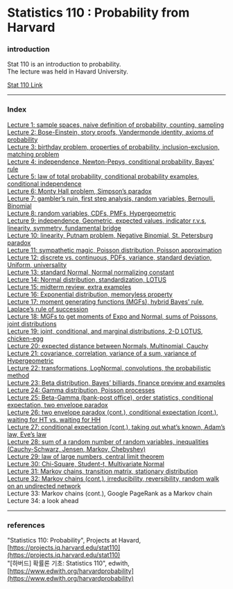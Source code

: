 # Statistics 110 : Probability from Harvard

### introduction  
  
Stat 110 is an introduction to probability.  
The lecture was held in Havard University.  
  
[Stat 110 Link](https://projects.iq.harvard.edu/stat110)  
  
---
  
### Index  
[Lecture 1: sample spaces, naive definition of probability, counting, sampling](https://github.com/momentum1993/Data_science_from_scratch/blob/master/Harvard_Statistics_110_Probability/Chap1.%20Probabability%20and%20Counting.ipynb)  
[Lecture 2: Bose-Einstein, story proofs, Vandermonde identity, axioms of probability](https://github.com/momentum1993/Data_science_from_scratch/blob/master/Harvard_Statistics_110_Probability/Chap2.%20Story%20Proofs%2C%20Axioms%20of%20Probability.ipynb)  
[Lecture 3: birthday problem, properties of probability, inclusion-exclusion, matching problem](https://github.com/momentum1993/Data_science_from_scratch/blob/master/Harvard_Statistics_110_Probability/Chap3.%20Birthday%20Problem%2C%20Properties%20of%20Probability.ipynb)  
[Lecture 4: independence, Newton-Pepys, conditional probability, Bayes’ rule](https://github.com/momentum1993/Data_science_from_scratch/blob/master/Harvard_Statistics_110_Probability/Chap4.%20Conditional%20Probability.ipynb)  
[Lecture 5: law of total probability, conditional probability examples, conditional independence](https://github.com/momentum1993/Data_science_from_scratch/blob/master/Harvard_Statistics_110_Probability/Chap5.%20Conditioning%20Continued%2C%20Law%20of%20Total%20Probability.ipynb)  
[Lecture 6: Monty Hall problem, Simpson’s paradox](https://github.com/momentum1993/Data_science_from_scratch/blob/master/Harvard_Statistics_110_Probability/Chap6.%20Monty%20Hall%2C%20Simpson's%20Paradox.ipynb)  
[Lecture 7: gambler’s ruin, first step analysis, random variables, Bernoulli, Binomial](https://github.com/momentum1993/Data_science_from_scratch/blob/master/Harvard_Statistics_110_Probability/Chap7.%20Gambler's%20Ruin%20and%20Random%20Variables.ipynb)  
[Lecture 8: random variables, CDFs, PMFs, Hypergeometric](https://github.com/momentum1993/Data_science_from_scratch/blob/master/Harvard_Statistics_110_Probability/Chap8.%20Random%20Variables%20and%20Their%20Distributions.ipynb)  
[Lecture 9: independence, Geometric, expected values, indicator r.v.s, linearity, symmetry, fundamental bridge](https://github.com/momentum1993/Data_science_from_scratch/blob/master/Harvard_Statistics_110_Probability/Chap9.%20Expectation%2C%20Indicator%20Random%20Variables%2C%20Linearity.ipynb)  
[Lecture 10: linearity, Putnam problem, Negative Binomial, St. Petersburg paradox](https://github.com/momentum1993/Data_science_from_scratch/blob/master/Harvard_Statistics_110_Probability/Chap10.%20Expectation%20Continued.ipynb)  
[Lecture 11: sympathetic magic, Poisson distribution, Poisson approximation](https://github.com/momentum1993/Data_science_from_scratch/blob/master/Harvard_Statistics_110_Probability/Chap11.%20The%20Poisson%20distribution.ipynb)  
[Lecture 12: discrete vs. continuous, PDFs, variance, standard deviation, Uniform, universality](https://github.com/momentum1993/Data_science_from_scratch/blob/master/Harvard_Statistics_110_Probability/Chap12.%20Discrete%20vs.%20Continuous%2C%20the%20Uniform.ipynb)  
[Lecture 13: standard Normal, Normal normalizing constant](https://github.com/momentum1993/Data_science_from_scratch/blob/master/Harvard_Statistics_110_Probability/Chap13.%20Normal%20Distribution.ipynb)  
[Lecture 14: Normal distribution, standardization, LOTUS](https://github.com/momentum1993/Data_science_from_scratch/blob/master/Harvard_Statistics_110_Probability/Chap14.%20Location%2C%20Scale%2C%20and%20LOTUS.ipynb)  
[Lecture 15: midterm review, extra examples](https://github.com/momentum1993/Data_science_from_scratch/blob/master/Harvard_Statistics_110_Probability/Chap15.%20Midterm%20Review.ipynb)  
[Lecture 16: Exponential distribution, memoryless property](https://github.com/momentum1993/Data_science_from_scratch/blob/master/Harvard_Statistics_110_Probability/Chap16.%20Exponential%20Distribution.ipynb)   
[Lecture 17: moment generating functions (MGFs), hybrid Bayes’ rule, Laplace’s rule of succession](https://github.com/momentum1993/Data_science_from_scratch/blob/master/Harvard_Statistics_110_Probability/Chap17.%20Moment%20Generating%20Functions.ipynb)  
[Lecture 18: MGFs to get moments of Expo and Normal, sums of Poissons, joint distributions](https://github.com/momentum1993/Data_science_from_scratch/blob/master/Harvard_Statistics_110_Probability/Chap18.%20MGFs%20Continued.ipynb)  
[Lecture 19: joint, conditional, and marginal distributions, 2-D LOTUS, chicken-egg](https://github.com/momentum1993/Data_science_from_scratch/blob/master/Harvard_Statistics_110_Probability/Chap19.%20Joint%2C%20Conditional%2C%20and%20Marginal%20Distributions.ipynb)  
[Lecture 20: expected distance between Normals, Multinomial, Cauchy](https://github.com/momentum1993/Data_science_from_scratch/blob/master/Harvard_Statistics_110_Probability/Chap20.%20Multinomial%20and%20Cauchy.ipynb)  
[Lecture 21: covariance, correlation, variance of a sum, variance of Hypergeometric](https://github.com/momentum1993/Data_science_from_scratch/blob/master/Harvard_Statistics_110_Probability/Chap21.%20Covariance%20and%20Correlation.ipynb)  
[Lecture 22: transformations, LogNormal, convolutions, the probabilistic method](https://github.com/momentum1993/Data_science_from_scratch/blob/master/Harvard_Statistics_110_Probability/Chap22.%20Transformations%20and%20Convolutions.ipynb)  
[Lecture 23: Beta distribution, Bayes’ billiards, finance preview and examples](https://github.com/momentum1993/Data_science_from_scratch/blob/master/Harvard_Statistics_110_Probability/Chap23.%20Beta%20distribution.ipynb)  
[Lecture 24: Gamma distribution, Poisson processes](https://github.com/momentum1993/Data_science_from_scratch/blob/master/Harvard_Statistics_110_Probability/Chap24.%20Gamma%20distribution%20and%20Poisson%20process.ipynb)  
[Lecture 25: Beta-Gamma (bank-post office), order statistics, conditional expectation, two envelope paradox](https://github.com/momentum1993/Data_science_from_scratch/blob/master/Harvard_Statistics_110_Probability/Chap25.%20Order%20Statistics%20and%20Conditional%20Expectations.ipynb)  
[Lecture 26: two envelope paradox (cont.), conditional expectation (cont.), waiting for HT vs. waiting for HH](https://github.com/momentum1993/Data_science_from_scratch/blob/master/Harvard_Statistics_110_Probability/Chap26.%20Conditional%20Expectation%20Continuted.ipynb)  
[Lecture 27: conditional expectation (cont.), taking out what’s known, Adam’s law, Eve’s law](https://github.com/momentum1993/Data_science_from_scratch/blob/master/Harvard_Statistics_110_Probability/Chap27.%20Conditional%20Expectation%20given%20an%20R.V..ipynb)  
[Lecture 28: sum of a random number of random variables, inequalities (Cauchy-Schwarz, Jensen, Markov, Chebyshev)](https://github.com/momentum1993/Data_science_from_scratch/blob/master/Harvard_Statistics_110_Probability/Chap28.%20Inequalities.ipynb)  
[Lecture 29: law of large numbers, central limit theorem](https://github.com/momentum1993/Data_science_from_scratch/blob/master/Harvard_Statistics_110_Probability/Chap29.%20Law%20of%20Large%20Numbers%20and%20Central%20Limit%20Theorem.ipynb)  
[Lecture 30: Chi-Square, Student-t, Multivariate Normal](https://github.com/momentum1993/Data_science_from_scratch/blob/master/Harvard_Statistics_110_Probability/Chap30.%20Chi-Square%2C%20Student-t%2C%20Multivariate%20Normal.ipynb)  
[Lecture 31: Markov chains, transition matrix, stationary distribution](https://github.com/momentum1993/Data_science_from_scratch/blob/master/Harvard_Statistics_110_Probability/Chap31.%20Markov%20Chains.ipynb)  
[Lecture 32: Markov chains (cont.), irreducibility, reversibility, random walk on an undirected network](https://github.com/momentum1993/Data_science_from_scratch/blob/master/Harvard_Statistics_110_Probability/Chap32.%20Markov%20Chains%20Continued.ipynb)  
Lecture 33: Markov chains (cont.), Google PageRank as a Markov chain  
Lecture 34: a look ahead  
  
---  
  
### references  
  
"Statistics 110: Probability", Projects at Havard, [https://projects.iq.harvard.edu/stat110](https://projects.iq.harvard.edu/stat110)  
"[하버드] 확률론 기초: Statistics 110",  edwith, [https://www.edwith.org/harvardprobability](https://www.edwith.org/harvardprobability)   
